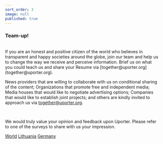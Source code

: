 ```yaml
---
sort_order: 3
image: null
published: true
---
```


### Team-up!

<br>
If you are an honest and positive citizen of the world who believes in transparent and happy societies around the globe, join our team and help us to change the way we receive and perceive information.
Brief us on what you could teach us and share your Resume via [together@uporter.org](together@uporter.org). 

<br>

News providers that are willing to collaborate with us on conditional sharing of the content; Organizations that promote free and independent media; Media houses that would like to negotiate advertising options; Companies that would like to establish joint projects; and others are kindly invited to approach us via [together@uporter.org](together@uporter.org).

<br>

We would truly value your opinion and feedback upon Uporter. Please refer to one of the surveys to share with us your impression. 

[World](https://goo.gl/forms/bPKQUPrI3oL5L2Cr2 )			[Lithuania](https://goo.gl/forms/Su4LqPorfWy0Uaug1 )			[Germany](https://goo.gl/forms/7nVs6grkHko2ndJ43)

